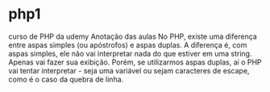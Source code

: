 # php1
curso de PHP da udemy
Anotação das aulas
No PHP, existe uma diferença entre aspas simples (ou apóstrofos) e aspas duplas. A diferença é, com aspas simples, ele não vai interpretar nada do que estiver em uma string. Apenas vai fazer sua exibição. Porém, se utilizarmos aspas duplas, aí o PHP vai tentar interpretar - seja uma variável ou sejam caracteres de escape, como é o caso da quebra de linha.
